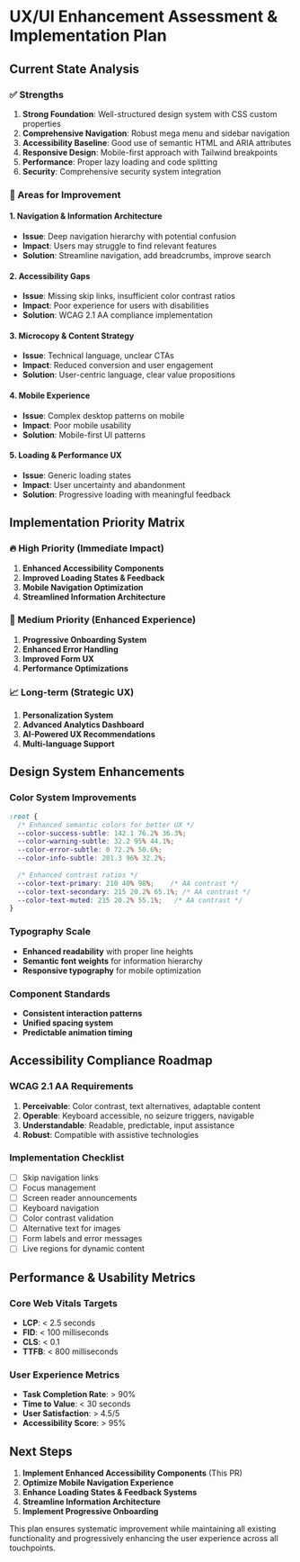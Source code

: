 # UX/UI Enhancement Assessment & Implementation Plan

## Current State Analysis

### ✅ Strengths
1. **Strong Foundation**: Well-structured design system with CSS custom properties
2. **Comprehensive Navigation**: Robust mega menu and sidebar navigation
3. **Accessibility Baseline**: Good use of semantic HTML and ARIA attributes
4. **Responsive Design**: Mobile-first approach with Tailwind breakpoints
5. **Performance**: Proper lazy loading and code splitting
6. **Security**: Comprehensive security system integration

### 🚧 Areas for Improvement

#### 1. **Navigation & Information Architecture**
- **Issue**: Deep navigation hierarchy with potential confusion
- **Impact**: Users may struggle to find relevant features
- **Solution**: Streamline navigation, add breadcrumbs, improve search

#### 2. **Accessibility Gaps**
- **Issue**: Missing skip links, insufficient color contrast ratios
- **Impact**: Poor experience for users with disabilities
- **Solution**: WCAG 2.1 AA compliance implementation

#### 3. **Microcopy & Content Strategy**
- **Issue**: Technical language, unclear CTAs
- **Impact**: Reduced conversion and user engagement
- **Solution**: User-centric language, clear value propositions

#### 4. **Mobile Experience**
- **Issue**: Complex desktop patterns on mobile
- **Impact**: Poor mobile usability
- **Solution**: Mobile-first UI patterns

#### 5. **Loading & Performance UX**
- **Issue**: Generic loading states
- **Impact**: User uncertainty and abandonment
- **Solution**: Progressive loading with meaningful feedback

## Implementation Priority Matrix

### 🔥 High Priority (Immediate Impact)
1. **Enhanced Accessibility Components**
2. **Improved Loading States & Feedback**
3. **Mobile Navigation Optimization**
4. **Streamlined Information Architecture**

### 🚀 Medium Priority (Enhanced Experience)
1. **Progressive Onboarding System**
2. **Enhanced Error Handling**
3. **Improved Form UX**
4. **Performance Optimizations**

### 📈 Long-term (Strategic UX)
1. **Personalization System**
2. **Advanced Analytics Dashboard**
3. **AI-Powered UX Recommendations**
4. **Multi-language Support**

## Design System Enhancements

### Color System Improvements
```css
:root {
  /* Enhanced semantic colors for better UX */
  --color-success-subtle: 142.1 76.2% 36.3%;
  --color-warning-subtle: 32.2 95% 44.1%;
  --color-error-subtle: 0 72.2% 50.6%;
  --color-info-subtle: 201.3 96% 32.2%;
  
  /* Enhanced contrast ratios */
  --color-text-primary: 210 40% 98%;    /* AA contrast */
  --color-text-secondary: 215 20.2% 65.1%; /* AA contrast */
  --color-text-muted: 215 20.2% 55.1%;   /* AA contrast */
}
```

### Typography Scale
- **Enhanced readability** with proper line heights
- **Semantic font weights** for information hierarchy
- **Responsive typography** for mobile optimization

### Component Standards
- **Consistent interaction patterns**
- **Unified spacing system**
- **Predictable animation timing**

## Accessibility Compliance Roadmap

### WCAG 2.1 AA Requirements
1. **Perceivable**: Color contrast, text alternatives, adaptable content
2. **Operable**: Keyboard accessible, no seizure triggers, navigable
3. **Understandable**: Readable, predictable, input assistance
4. **Robust**: Compatible with assistive technologies

### Implementation Checklist
- [ ] Skip navigation links
- [ ] Focus management
- [ ] Screen reader announcements
- [ ] Keyboard navigation
- [ ] Color contrast validation
- [ ] Alternative text for images
- [ ] Form labels and error messages
- [ ] Live regions for dynamic content

## Performance & Usability Metrics

### Core Web Vitals Targets
- **LCP**: < 2.5 seconds
- **FID**: < 100 milliseconds
- **CLS**: < 0.1
- **TTFB**: < 800 milliseconds

### User Experience Metrics
- **Task Completion Rate**: > 90%
- **Time to Value**: < 30 seconds
- **User Satisfaction**: > 4.5/5
- **Accessibility Score**: > 95%

## Next Steps

1. **Implement Enhanced Accessibility Components** (This PR)
2. **Optimize Mobile Navigation Experience** 
3. **Enhance Loading States & Feedback Systems**
4. **Streamline Information Architecture**
5. **Implement Progressive Onboarding**

This plan ensures systematic improvement while maintaining all existing functionality and progressively enhancing the user experience across all touchpoints.